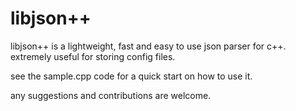 libjson++
=========

libjson++ is a lightweight, fast and easy to use json parser for c++.
extremely useful for storing config files.

see the sample.cpp code for a quick start on how to use it.

any suggestions and contributions are welcome.
